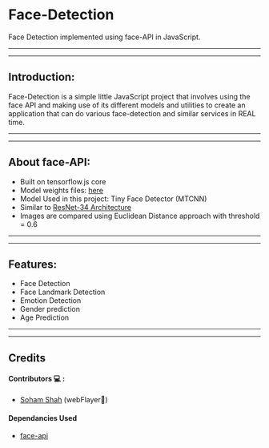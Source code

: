 # Face-Detection
Face Detection implemented using face-API in JavaScript.

---
---



## Introduction:

Face-Detection is a simple little JavaScript project that involves using the face API and making use of its different models and utilities to create an application that can do 
various face-detection and similar services in REAL time.

---
---


## About face-API:

* Built on tensorflow.js core 
* Model weights files: [here](https://github.com/justadudewhohacks/face-api.js/tree/master/weights)
* Model Used in this project: Tiny Face Detector (MTCNN)
* Similar to [ResNet-34 Architecture](https://towardsdatascience.com/understanding-and-visualizing-resnets-442284831be8)
* Images are compared using Euclidean Distance approach with threshold = 0.6 

---
---



## Features:

* Face Detection
* Face Landmark Detection
* Emotion Detection
* Gender prediction
* Age Prediction

---
---

## Credits

#### Contributors 💻 :
* [Soham Shah](https://github.com/sohamsshah/) (webFlayer🎃)

#### Dependancies Used
* [face-api](https://github.com/justadudewhohacks)



